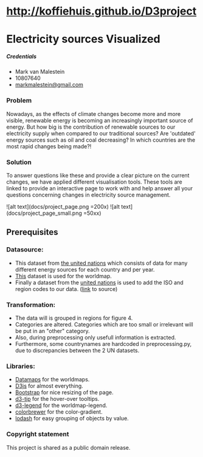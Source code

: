 # http://koffiehuis.github.io/D3project
# Electricity sources Visualized
##### Credentials
* Mark van Malestein
* 10807640
* markmalestein@gmail.com

### Problem
Nowadays, as the effects of climate changes become more and more visible, renewable energy is becoming an increasingly important source of energy. But how big is the contribution of renewable sources to our electricity supply when compared to our traditional sources? Are 'outdated' energy sources such as oil and coal decreasing? In which countries are the most rapid changes being made?!

### Solution
To answer questions like these and provide a clear picture on the current changes, we have applied different visualisation tools. These tools are linked to provide an interactive page to work with and help answer all your questions concerning changes in electricity source management.

![alt text](docs/project_page.png =200x)
![alt text](docs/project_page_small.png =50xx)

## Prerequisites
### Datasource:
* This dataset from [the united nations](https://www.kaggle.com/unitednations/international-energy-statistics) which consists of data for many different energy sources for each country and per year. 
* [This](https://github.com/jdamiani27/Data-Visualization-and-D3/blob/master/lesson4/world_countries.json) dataset is used for the worldmap.
* Finally a dataset from the [united nations](data/country_region.csv) is used to add the ISO and region codes to our data. ([link](https://unstats.un.org/unsd/methodology/m49/overview/) to source)

### Transformation:
* The data will is grouped in regions for figure 4.
* Categories are altered. Categories which are too small or irrelevant will be put in an "other" category.
* Also, during preprocessing only usefull information is extracted.
* Furthermore, some countrynames are hardcoded in preprocessing.py, due to discrepancies between the 2 UN datasets.

### Libraries:
* [Datamaps](http://datamaps.github.io/) for the worldmaps.
* [D3js](https://d3js.org/) for almost everything.
* [Bootstrap](https://maxcdn.bootstrapcdn.com/bootstrap/4.0.0/css/bootstrap.min.css) for nice resizing of the page.
* [d3-tip](https://cdnjs.cloudflare.com/ajax/libs/d3-tip/0.7.1/d3-tip.min.js) for the hover-over tooltips.
* [d3-legend](https://cdnjs.cloudflare.com/ajax/libs/d3-legend/2.25.6/d3-legend.min.js) for the worldmap-legend.
* [colorbrewer](https://github.com/axismaps/colorbrewer/blob/master/colorbrewer_schemes.js) for the color-gradient.
* [lodash](https://cdn.jsdelivr.net/lodash/4.17.2/lodash.min.js) for easy grouping of objects by value.

### Copyright statement
This project is shared as a public domain release.

